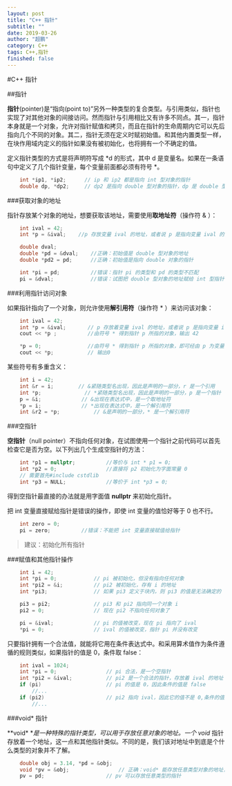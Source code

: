 ```yaml
---
layout: post
title: "C++ 指针"
subtitle: ""
date: 2019-03-26
author: "超鹏"
category: C++
tags: C++,指针
finished: false
---
```

#C++ 指针

##指针

**指针**(pointer)是“指向(point to)”另外一种类型的复合类型。与引用类似，指针也实现了对其他对象的间接访问。然而指针与引用相比又有许多不同点。其一，指针本身就是一个对象，允许对指针赋值和拷贝，而且在指针的生命周期内它可以先后指向几个不同的对象。其二，指针无须在定义时赋初始值。和其他内置类型一样，在块作用域内定义的指针如果没有被初始化，也将拥有一个不确定的值。

定义指针类型的方式是将声明符写成 \*d 的形式，其中 d 是变量名。如果在一条语句中定义了几个指针变量，每个变量前面都必须有符号 \*。

```c++
    int *ip1, *ip2;      // ip 和 ip2 都是指向 int 型对象的指针
    double dp, *dp2;     // dp2 是指向 double 型对象的指针，dp 是 double 型对象
```

###获取对象的地址

指针存放某个对象的地址，想要获取该地址，需要使用**取地址符**（操作符 & ）：

```c++
    int ival = 42;
    int *p = &ival;    //p 存放变量 ival 的地址，或者说 p 是指向变量 ival 的指针

    double dval;
    double *pd = &dval;    //正确：初始值是 double 型对象的地址
    double *pd2 = pd;      //正确：初始值是指向 double 对象的指针

    int *pi = pd;          //错误：指针 pi 的类型和 pd 的类型不匹配
    pi = &dval;            //错误：试图把 double 型对象的地址赋给 int 型指针
```

###利用指针访问对象

如果指针指向了一个对象，则允许使用**解引用符**（操作符 * ）来访问该对象：

```c++
    int ival = 42;
    int *p = &ival;       // p 存放着变量 ival 的地址，或者说 p 是指向变量 ival 的指针
    cout << *p ;          //由符号 * 得到指针 p 所指的对象，输出 42

    *p = 0;               //由符号 * 得到指针 p 所指的对象，即可经由 p 为变量 ival 赋值
    cout << *p;           // 输出0
```

某些符号有多重含义：
```c++
    int i = 42;         
    int &r = i;        // &紧随类型名出现，因此是声明的一部分，r 是一个引用
    int *p;              // *紧随类型名出现，因此是声明的一部分，p 是一个指针
    p = &i;             // &出现在表达式中，是一个取地址符
    *p = i;             // *出现在表达式中，是一个解引用符
    int &r2 = *p;           // &是声明的一部分，* 是一个解引用符
```

###空指针

**空指针**（null pointer）不指向任何对象，在试图使用一个指针之前代码可以首先检查它是否为空。以下列出几个生成空指针的方法：

```c++
    int *p1 = nullptr;          //等价与 int * p1 = 0;
    int *p2 = 0;                //直接将 p2 初始化为字面常量 0 
    // 需要首先#include cstdlib
    int *p3 = NULL;             //等价于 int *p3 = 0;
```

得到空指针最直接的办法就是用字面值 **nullptr** 来初始化指针。

把 int 变量直接赋给指针是错误的操作，即使 int 变量的值恰好等于 0 也不行。

```c++
    int zero = 0;
    pi = zero;          //错误：不能把 int 变量直接赋值给指针
```

>建议：初始化所有指针

###赋值和其他指针操作

```c++
    int i = 42;
    int *pi = 0;            // pi 被初始化，但没有指向任何对象
    int *pi2 = &i;          // pi2 被初始化，存有 i 的地址
    int *pi3;               // 如果 pi3 定义于块内，则 pi3 的值是无法确定的

    pi3 = pi2;              // pi3 和 pi2 指向同一个对象 i
    pi2 = 0;                // 现在 pi2 不指向任何对象了

    pi = &ival;             // pi 的值被改变，现在 pi 指向了 ival
    *pi = 0;                // ival 的值被改变，指针 pi 并没有改变
```

只要指针拥有一个合法值，就能将它用在条件表达式中。和采用算术值作为条件遵循的规则类似，如果指针的值是 0，条件取 false：

```c++
    int ival = 1024;            
    int *pi = 0;                // pi 合法，是一个空指针
    int *pi2 = &ival;           // pi2 是一个合法的指针，存放着 ival 的地址
    if (pi)                     // pi 的值是 0，因此条件的值是 false
        //...
    if (pi2)                    // pi2 指向 ival，因此它的值不是 0,条件的值是 true
        //...
```
###void* 指针

**void\* **是一种特殊的指针类型，可以用于存放任意对象的地址。一个 void* 指针存放着一个地址，这一点和其他指针类似。不同的是，我们该对地址中到底是个什么类型的对象并不了解。

```c++
    double obj = 3.14, *pd = &obj;
    void *pv = &obj;                // 正确：void* 能存放任意类型对象的地址，obj 可以是任意类型的对象
    pv = pd;                    // pv 可以存放任意类型的指针
```

